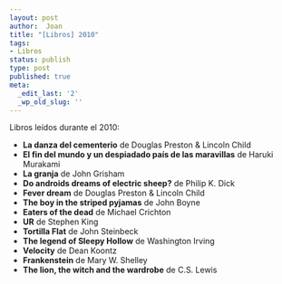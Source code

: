 ```yaml
---
layout: post
author:  Joan
title: "[Libros] 2010"
tags:
- Libros
status: publish
type: post
published: true
meta:
  _edit_last: '2'
  _wp_old_slug: ''
---
```

Libros leídos durante el 2010:

<ul><li><strong>La danza del cementerio</strong> de Douglas Preston & Lincoln Child
<li><strong>El fin del mundo y un despiadado país de las maravillas</strong> de Haruki Murakami
<li><strong>La granja</strong> de John Grisham
<li><strong>Do androids dreams of electric sheep?</strong> de Philip K. Dick
<li><strong>Fever dream</strong> de Douglas Preston & Lincoln Child
<li><strong>The boy in the striped pyjamas</strong> de John Boyne
<li><strong>Eaters of the dead</strong> de Michael Crichton
<li><strong>UR</strong></cite> de Stephen King
<li><strong>Tortilla Flat</strong> de John Steinbeck
<li><strong>The legend of Sleepy Hollow</strong> de Washington Irving
<li><strong>Velocity</strong> de Dean Koontz
<li><strong>Frankenstein</strong> de Mary W. Shelley
<li><strong>The lion, the witch and the wardrobe</strong> de C.S. Lewis
</ul>